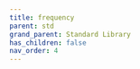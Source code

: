 ```yaml
---
title: frequency
parent: std
grand_parent: Standard Library
has_children: false
nav_order: 4
---
```

